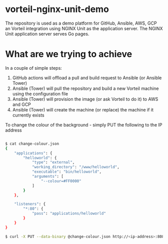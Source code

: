 # vorteil-nginx-unit-demo

The repository is used as a demo platform for GitHub, Ansible, AWS, GCP an Vorteil integration using NGINX Unit as the application server. The NGINX Unit application server serves Go pages.


# What are we trying to achieve
In a couple of simple steps:

1. GitHub actions will offload a pull and build request to Ansible (or Ansible Tower)
2. Ansible (Tower) will pull the repository and build a new Vorteil machine using the configuration file
3. Ansible (Tower) will provision the image (or ask Vorteil to do it) to AWS and GCP
4. Ansible (Tower) will create the machine (or replace) the machine if it currently exists

To change the colour of the background - simply PUT the following to the IP address

```bash

$ cat change-colour.json 
{
	"applications": {
		"helloworld": {
			"type": "external",
			"working_directory": "/www/helloworld",
			"executable": "bin/helloworld",
			"arguments": [
				"--colour=#FF0000"
			]
		}
	},

	"listeners": {
		"*:80": {
			"pass": "applications/helloworld"
		}
	}
}

$ curl -X PUT --data-binary @change-colour.json http://<ip-address>:8080/config

```
